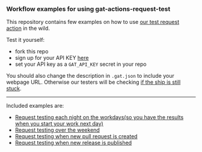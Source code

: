### Workflow examples for using gat-actions-request-test

This repository contains few examples on how to use [our test request action](https://github.com/GlobalAppTesting/gat-actions-request-test) in the wild.

Test it yourself:
- fork this repo
- sign up for your API KEY [here](https://go.globalapptesting.com/speak-to-us)
- set your API key as a `GAT_API_KEY` secret in your repo

You should also change the description in `.gat.json` to include your webpage URL. Otherwise our testers will be checking [if the ship is still stuck](https://istheshipstillstuck.com).

---

Included examples are:

- [Request testing each night on the workdays(so you have the results when you start your work next day)](https://github.com/GlobalAppTesting/gat-actions-examples/blob/main/workflows/nightly-tests.yml)
- [Request testing over the weekend](https://github.com/GlobalAppTesting/gat-actions-examples/blob/main/workflows/tests-on-the-weekend.yml)
- [Request testing when new pull request is created](https://github.com/GlobalAppTesting/gat-actions-examples/blob/main/workflows/tests-on-new-pull-request.yml)
- [Request testing when new release is published](https://github.com/GlobalAppTesting/gat-actions-examples/blob/main/workflows/tests-on-the-release.yml)
